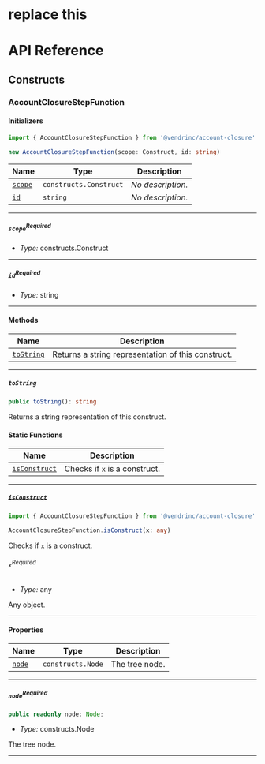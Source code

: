 # replace this
# API Reference <a name="API Reference" id="api-reference"></a>

## Constructs <a name="Constructs" id="Constructs"></a>

### AccountClosureStepFunction <a name="AccountClosureStepFunction" id="@vendrinc/account-closure.AccountClosureStepFunction"></a>

#### Initializers <a name="Initializers" id="@vendrinc/account-closure.AccountClosureStepFunction.Initializer"></a>

```typescript
import { AccountClosureStepFunction } from '@vendrinc/account-closure'

new AccountClosureStepFunction(scope: Construct, id: string)
```

| **Name** | **Type** | **Description** |
| --- | --- | --- |
| <code><a href="#@vendrinc/account-closure.AccountClosureStepFunction.Initializer.parameter.scope">scope</a></code> | <code>constructs.Construct</code> | *No description.* |
| <code><a href="#@vendrinc/account-closure.AccountClosureStepFunction.Initializer.parameter.id">id</a></code> | <code>string</code> | *No description.* |

---

##### `scope`<sup>Required</sup> <a name="scope" id="@vendrinc/account-closure.AccountClosureStepFunction.Initializer.parameter.scope"></a>

- *Type:* constructs.Construct

---

##### `id`<sup>Required</sup> <a name="id" id="@vendrinc/account-closure.AccountClosureStepFunction.Initializer.parameter.id"></a>

- *Type:* string

---

#### Methods <a name="Methods" id="Methods"></a>

| **Name** | **Description** |
| --- | --- |
| <code><a href="#@vendrinc/account-closure.AccountClosureStepFunction.toString">toString</a></code> | Returns a string representation of this construct. |

---

##### `toString` <a name="toString" id="@vendrinc/account-closure.AccountClosureStepFunction.toString"></a>

```typescript
public toString(): string
```

Returns a string representation of this construct.

#### Static Functions <a name="Static Functions" id="Static Functions"></a>

| **Name** | **Description** |
| --- | --- |
| <code><a href="#@vendrinc/account-closure.AccountClosureStepFunction.isConstruct">isConstruct</a></code> | Checks if `x` is a construct. |

---

##### ~~`isConstruct`~~ <a name="isConstruct" id="@vendrinc/account-closure.AccountClosureStepFunction.isConstruct"></a>

```typescript
import { AccountClosureStepFunction } from '@vendrinc/account-closure'

AccountClosureStepFunction.isConstruct(x: any)
```

Checks if `x` is a construct.

###### `x`<sup>Required</sup> <a name="x" id="@vendrinc/account-closure.AccountClosureStepFunction.isConstruct.parameter.x"></a>

- *Type:* any

Any object.

---

#### Properties <a name="Properties" id="Properties"></a>

| **Name** | **Type** | **Description** |
| --- | --- | --- |
| <code><a href="#@vendrinc/account-closure.AccountClosureStepFunction.property.node">node</a></code> | <code>constructs.Node</code> | The tree node. |

---

##### `node`<sup>Required</sup> <a name="node" id="@vendrinc/account-closure.AccountClosureStepFunction.property.node"></a>

```typescript
public readonly node: Node;
```

- *Type:* constructs.Node

The tree node.

---





